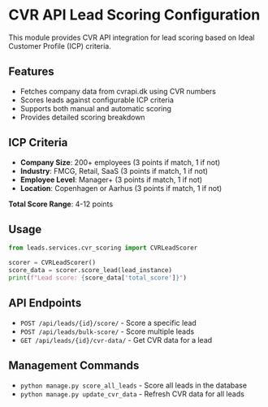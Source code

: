 # CVR API Lead Scoring Configuration

This module provides CVR API integration for lead scoring based on Ideal Customer Profile (ICP) criteria.

## Features
- Fetches company data from cvrapi.dk using CVR numbers
- Scores leads against configurable ICP criteria
- Supports both manual and automatic scoring
- Provides detailed scoring breakdown

## ICP Criteria
- **Company Size**: 200+ employees (3 points if match, 1 if not)
- **Industry**: FMCG, Retail, SaaS (3 points if match, 1 if not)  
- **Employee Level**: Manager+ (3 points if match, 1 if not)
- **Location**: Copenhagen or Aarhus (3 points if match, 1 if not)

**Total Score Range**: 4-12 points

## Usage
```python
from leads.services.cvr_scoring import CVRLeadScorer

scorer = CVRLeadScorer()
score_data = scorer.score_lead(lead_instance)
print(f"Lead score: {score_data['total_score']}")
```

## API Endpoints
- `POST /api/leads/{id}/score/` - Score a specific lead
- `POST /api/leads/bulk-score/` - Score multiple leads
- `GET /api/leads/{id}/cvr-data/` - Get CVR data for a lead

## Management Commands
- `python manage.py score_all_leads` - Score all leads in the database
- `python manage.py update_cvr_data` - Refresh CVR data for all leads
